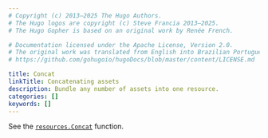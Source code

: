 ```yaml
---
# Copyright (c) 2013–2025 The Hugo Authors.
# The Hugo logos are copyright (c) Steve Francia 2013–2025.
# The Hugo Gopher is based on an original work by Renée French.

# Documentation licensed under the Apache License, Version 2.0.
# The original work was translated from English into Brazilian Portuguese.
# https://github.com/gohugoio/hugoDocs/blob/master/content/LICENSE.md

title: Concat
linkTitle: Concatenating assets
description: Bundle any number of assets into one resource.
categories: []
keywords: []
---
```


See the [`resources.Concat`](/functions/resources/concat/) function.
